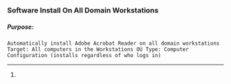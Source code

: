 ### Software Install On All Domain Workstations
##### Purpose:
```
Automatically install Adobe Acrobat Reader on all domain workstations Target: All computers in the Workstations OU Type: Computer Configuration (installs regardless of who logs in)
```
---

1.
